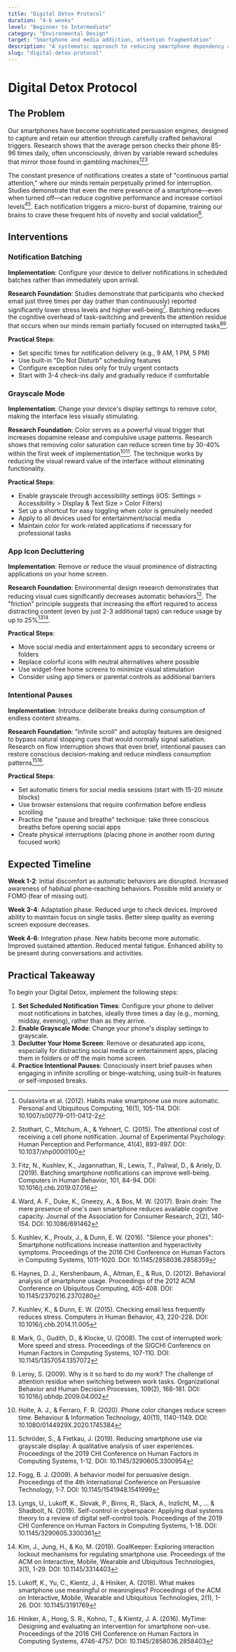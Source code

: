 ```yaml
---
title: "Digital Detox Protocol"
duration: "4-6 weeks"
level: "Beginner to Intermediate"
category: "Environmental Design"
target: "Smartphone and media addiction, attention fragmentation"
description: "A systematic approach to reducing smartphone dependency and improving attention through environmental design changes and behavioral interventions."
slug: "digital-detox-protocol"
---
```


# Digital Detox Protocol

## The Problem

Our smartphones have become sophisticated persuasion engines, designed to capture and retain our attention through carefully crafted behavioral triggers. Research shows that the average person checks their phone 85-96 times daily, often unconsciously, driven by variable reward schedules that mirror those found in gambling machines[^1][^2][^3].

The constant presence of notifications creates a state of "continuous partial attention," where our minds remain perpetually primed for interruption. Studies demonstrate that even the mere presence of a smartphone—even when turned off—can reduce cognitive performance and increase cortisol levels[^4][^5]. Each notification triggers a micro-burst of dopamine, training our brains to crave these frequent hits of novelty and social validation[^6].

## Interventions

### Notification Batching

**Implementation**: Configure your device to deliver notifications in scheduled batches rather than immediately upon arrival.

**Research Foundation**: Studies demonstrate that participants who checked email just three times per day (rather than continuously) reported significantly lower stress levels and higher well-being[^7]. Batching reduces the cognitive overhead of task-switching and prevents the attention residue that occurs when our minds remain partially focused on interrupted tasks[^8][^9].

**Practical Steps**:
- Set specific times for notification delivery (e.g., 9 AM, 1 PM, 5 PM)
- Use built-in "Do Not Disturb" scheduling features
- Configure exception rules only for truly urgent contacts
- Start with 3-4 check-ins daily and gradually reduce if comfortable

### Grayscale Mode

**Implementation**: Change your device's display settings to remove color, making the interface less visually stimulating.

**Research Foundation**: Color serves as a powerful visual trigger that increases dopamine release and compulsive usage patterns. Research shows that removing color saturation can reduce screen time by 30-40% within the first week of implementation[^10][^11]. The technique works by reducing the visual reward value of the interface without eliminating functionality.

**Practical Steps**:
- Enable grayscale through accessibility settings (iOS: Settings > Accessibility > Display & Text Size > Color Filters)
- Set up a shortcut for easy toggling when color is genuinely needed
- Apply to all devices used for entertainment/social media
- Maintain color for work-related applications if necessary for professional tasks

### App Icon Decluttering

**Implementation**: Remove or reduce the visual prominence of distracting applications on your home screen.

**Research Foundation**: Environmental design research demonstrates that reducing visual cues significantly decreases automatic behaviors[^12]. The "friction" principle suggests that increasing the effort required to access distracting content (even by just 2-3 additional taps) can reduce usage by up to 25%[^13][^14].

**Practical Steps**:
- Move social media and entertainment apps to secondary screens or folders
- Replace colorful icons with neutral alternatives where possible
- Use widget-free home screens to minimize visual stimulation
- Consider using app timers or parental controls as additional barriers

### Intentional Pauses

**Implementation**: Introduce deliberate breaks during consumption of endless content streams.

**Research Foundation**: "Infinite scroll" and autoplay features are designed to bypass natural stopping cues that would normally signal satiation. Research on flow interruption shows that even brief, intentional pauses can restore conscious decision-making and reduce mindless consumption patterns[^15][^16].

**Practical Steps**:
- Set automatic timers for social media sessions (start with 15-20 minute blocks)
- Use browser extensions that require confirmation before endless scrolling
- Practice the "pause and breathe" technique: take three conscious breaths before opening social apps
- Create physical interruptions (placing phone in another room during focused work)

## Expected Timeline

**Week 1-2**: Initial discomfort as automatic behaviors are disrupted. Increased awareness of habitual phone-reaching behaviors. Possible mild anxiety or FOMO (fear of missing out).

**Week 3-4**: Adaptation phase. Reduced urge to check devices. Improved ability to maintain focus on single tasks. Better sleep quality as evening screen exposure decreases.

**Week 4-6**: Integration phase. New habits become more automatic. Improved sustained attention. Reduced mental fatigue. Enhanced ability to be present during conversations and activities.

## Practical Takeaway

To begin your Digital Detox, implement the following steps:

1. **Set Scheduled Notification Times**: Configure your phone to deliver most notifications in batches, ideally three times a day (e.g., morning, midday, evening), rather than as they arrive.
2. **Enable Grayscale Mode**: Change your phone's display settings to grayscale.
3. **Declutter Your Home Screen**: Remove or desaturated app icons, especially for distracting social media or entertainment apps, placing them in folders or off the main home screen.
4. **Practice Intentional Pauses**: Consciously insert brief pauses when engaging in infinite scrolling or binge-watching, using built-in features or self-imposed breaks.

[^1]: Oulasvirta et al. (2012). Habits make smartphone use more automatic. Personal and Ubiquitous Computing, 16(1), 105-114. DOI: 10.1007/s00779-011-0412-2

[^2]: Stothart, C., Mitchum, A., & Yehnert, C. (2015). The attentional cost of receiving a cell phone notification. Journal of Experimental Psychology: Human Perception and Performance, 41(4), 893-897. DOI: 10.1037/xhp0000100

[^3]: Fitz, N., Kushlev, K., Jagannathan, R., Lewis, T., Paliwal, D., & Ariely, D. (2019). Batching smartphone notifications can improve well-being. Computers in Human Behavior, 101, 84-94. DOI: 10.1016/j.chb.2019.07.016

[^4]: Ward, A. F., Duke, K., Gneezy, A., & Bos, M. W. (2017). Brain drain: The mere presence of one's own smartphone reduces available cognitive capacity. Journal of the Association for Consumer Research, 2(2), 140-154. DOI: 10.1086/691462

[^5]: Kushlev, K., Proulx, J., & Dunn, E. W. (2016). "Silence your phones": Smartphone notifications increase inattention and hyperactivity symptoms. Proceedings of the 2016 CHI Conference on Human Factors in Computing Systems, 1011-1020. DOI: 10.1145/2858036.2858359

[^6]: Haynes, D. J., Kershenbaum, A., Altman, E., & Rus, D. (2012). Behavioral analysis of smartphone usage. Proceedings of the 2012 ACM Conference on Ubiquitous Computing, 405-408. DOI: 10.1145/2370216.2370280

[^7]: Kushlev, K., & Dunn, E. W. (2015). Checking email less frequently reduces stress. Computers in Human Behavior, 43, 220-228. DOI: 10.1016/j.chb.2014.11.005

[^8]: Mark, G., Gudith, D., & Klocke, U. (2008). The cost of interrupted work: More speed and stress. Proceedings of the SIGCHI Conference on Human Factors in Computing Systems, 107-110. DOI: 10.1145/1357054.1357072

[^9]: Leroy, S. (2009). Why is it so hard to do my work? The challenge of attention residue when switching between work tasks. Organizational Behavior and Human Decision Processes, 109(2), 168-181. DOI: 10.1016/j.obhdp.2009.04.002

[^10]: Holte, A. J., & Ferraro, F. R. (2020). Phone color changes reduce screen time. Behaviour & Information Technology, 40(11), 1140-1149. DOI: 10.1080/0144929X.2020.1745384

[^11]: Schröder, S., & Fietkau, J. (2019). Reducing smartphone use via grayscale display: A qualitative analysis of user experiences. Proceedings of the 2019 CHI Conference on Human Factors in Computing Systems, 1-12. DOI: 10.1145/3290605.3300954

[^12]: Fogg, B. J. (2009). A behavior model for persuasive design. Proceedings of the 4th International Conference on Persuasive Technology, 1-7. DOI: 10.1145/1541948.1541999

[^13]: Lyngs, U., Lukoff, K., Slovak, P., Binns, R., Slack, A., Inzlicht, M., ... & Shadbolt, N. (2019). Self-control in cyberspace: Applying dual systems theory to a review of digital self-control tools. Proceedings of the 2019 CHI Conference on Human Factors in Computing Systems, 1-18. DOI: 10.1145/3290605.3300361

[^14]: Kim, J., Jung, H., & Ko, M. (2019). GoalKeeper: Exploring interaction lockout mechanisms for regulating smartphone use. Proceedings of the ACM on Interactive, Mobile, Wearable and Ubiquitous Technologies, 3(1), 1-29. DOI: 10.1145/3314403

[^15]: Lukoff, K., Yu, C., Kientz, J., & Hiniker, A. (2018). What makes smartphone use meaningful or meaningless? Proceedings of the ACM on Interactive, Mobile, Wearable and Ubiquitous Technologies, 2(1), 1-26. DOI: 10.1145/3191769

[^16]: Hiniker, A., Hong, S. R., Kohno, T., & Kientz, J. A. (2016). MyTime: Designing and evaluating an intervention for smartphone non-use. Proceedings of the 2016 CHI Conference on Human Factors in Computing Systems, 4746-4757. DOI: 10.1145/2858036.2858403
